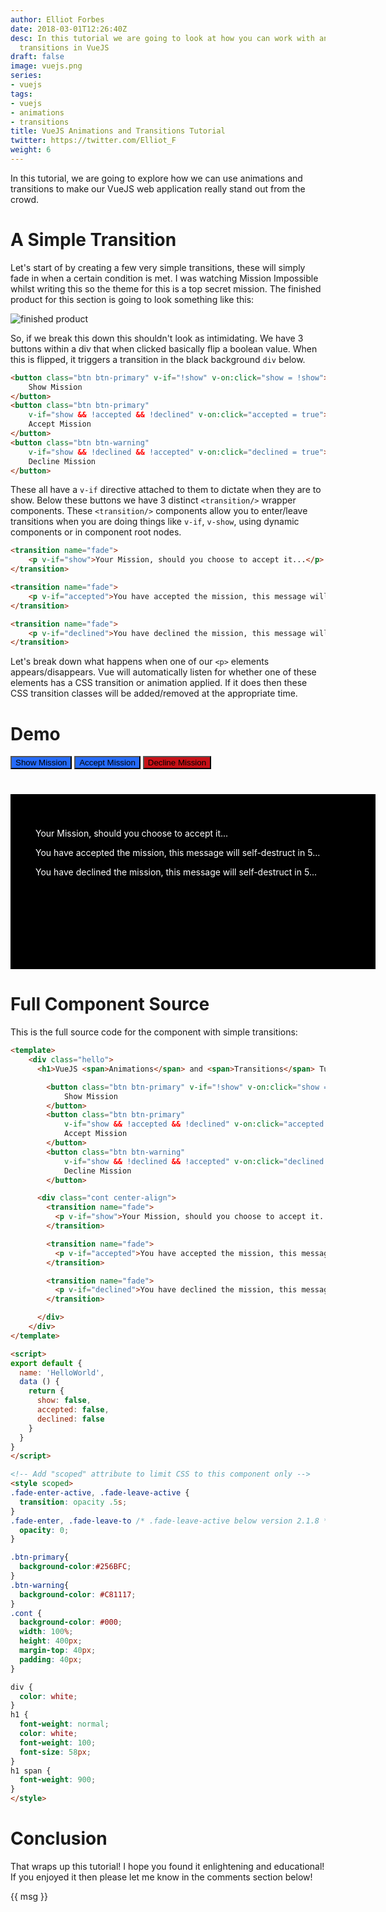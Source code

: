 ```yaml
---
author: Elliot Forbes
date: 2018-03-01T12:26:40Z
desc: In this tutorial we are going to look at how you can work with animations and
  transitions in VueJS
draft: false
image: vuejs.png
series:
- vuejs
tags:
- vuejs
- animations
- transitions
title: VueJS Animations and Transitions Tutorial
twitter: https://twitter.com/Elliot_F
weight: 6
---
```


In this tutorial, we are going to explore how we can use animations and transitions to make our VueJS web application really stand out from the crowd. 

# A Simple Transition

Let's start of by creating a few very simple transitions, these will simply fade in when a certain condition is met. I was watching Mission Impossible whilst writing this so the theme for this is a top secret mission. The finished product for this section is going to look something like this:

![finished product](/images/vuejs-animations.png)

So, if we break this down this shouldn't look as intimidating. We have 3 buttons within a div that when clicked basically flip a boolean value. When this is flipped, it triggers a transition in the black background `div` below. 

```html
<button class="btn btn-primary" v-if="!show" v-on:click="show = !show">
    Show Mission
</button>
<button class="btn btn-primary" 
    v-if="show && !accepted && !declined" v-on:click="accepted = true">
    Accept Mission
</button>
<button class="btn btn-warning" 
    v-if="show && !declined && !accepted" v-on:click="declined = true">
    Decline Mission
</button>
``` 

These all have a `v-if` directive attached to them to dictate when they are to show. Below these buttons we have 3 distinct `<transition/>` wrapper components. These `<transition/>` components allow you to enter/leave transitions when you are doing things like `v-if`, `v-show`, using dynamic components or in component root nodes.  

```html
<transition name="fade">
    <p v-if="show">Your Mission, should you choose to accept it...</p>
</transition>

<transition name="fade">
    <p v-if="accepted">You have accepted the mission, this message will self-destruct in 5...</p>
</transition>

<transition name="fade">
    <p v-if="declined">You have declined the mission, this message will self-destruct in 5...</p>
</transition>
```

Let's break down what happens when one of our `<p>` elements appears/disappears. Vue will automatically listen for whether one of these elements has a CSS transition or animation applied. If it does then these CSS transition classes will be added/removed at the appropriate time.

# Demo

<div id="app">
    <div class="hello">
        <button class="btn btn-primary" v-if="!show" v-on:click="show = !show">
            Show Mission
        </button>
        <button class="btn btn-primary" 
            v-if="show && !accepted && !declined" v-on:click="accepted = true">
            Accept Mission
        </button>
        <button class="btn btn-warning" 
            v-if="show && !declined && !accepted" v-on:click="declined = true">
            Decline Mission
        </button>
        <div class="cont center-align">
        <transition name="fade">
            <p v-if="show">Your Mission, should you choose to accept it...</p>
        </transition>
        <transition name="fade">
            <p v-if="accepted">You have accepted the mission, this message will self-destruct in 5...</p>
        </transition>
        <transition name="fade">
            <p v-if="declined">You have declined the mission, this message will self-destruct in 5...</p>
        </transition>
        </div>
    </div>
</div>

# Full Component Source

This is the full source code for the component with simple transitions:

```html
<template>
    <div class="hello">
      <h1>VueJS <span>Animations</span> and <span>Transitions</span> Tutorial</h1>

        <button class="btn btn-primary" v-if="!show" v-on:click="show = !show">
            Show Mission
        </button>
        <button class="btn btn-primary" 
            v-if="show && !accepted && !declined" v-on:click="accepted = true">
            Accept Mission
        </button>
        <button class="btn btn-warning" 
            v-if="show && !declined && !accepted" v-on:click="declined = true">
            Decline Mission
        </button>

      <div class="cont center-align">
        <transition name="fade">
          <p v-if="show">Your Mission, should you choose to accept it...</p>
        </transition>

        <transition name="fade">
          <p v-if="accepted">You have accepted the mission, this message will self-destruct in 5...</p>
        </transition>

        <transition name="fade">
          <p v-if="declined">You have declined the mission, this message will self-destruct in 5...</p>
        </transition>

      </div>
    </div>
</template>

<script>
export default {
  name: 'HelloWorld',
  data () {
    return {
      show: false,
      accepted: false,
      declined: false
    }
  }
}
</script>

<!-- Add "scoped" attribute to limit CSS to this component only -->
<style scoped>
.fade-enter-active, .fade-leave-active {
  transition: opacity .5s;
}
.fade-enter, .fade-leave-to /* .fade-leave-active below version 2.1.8 */ {
  opacity: 0;
}

.btn-primary{
  background-color:#256BFC;
}
.btn-warning{
  background-color: #C81117;
}
.cont {
  background-color: #000;
  width: 100%;
  height: 400px;
  margin-top: 40px;
  padding: 40px;
}

div {
  color: white;
}
h1 {
  font-weight: normal;
  color: white;
  font-weight: 100;
  font-size: 58px;
}
h1 span {
  font-weight: 900;
}
</style>
```

# Conclusion

That wraps up this tutorial! I hope you found it enlightening and educational! If you enjoyed it then please let me know in the comments section below! 

<div id="app">
    {{ msg }}
</div>


<script>
var app = new Vue({
    el: '#app',
    data () {
        return {
            show: false,
            accepted: false,
            declined: false
        }
    }
})
</script>

<style>
.hello .fade-enter-active, .fade-leave-active {
  transition: opacity .5s;
}
.hello .fade-enter, .fade-leave-to /* .fade-leave-active below version 2.1.8 */ {
  opacity: 0;
}
.hello .btn-primary{
  background-color:#256BFC;
}
.hello .btn-warning{
  background-color: #C81117;
}
.hello .cont {
  background-color: #000;
  width: 100%;
  height: 200px;
  margin-top: 40px;
  padding: 40px;
  color: white;
}
</style>